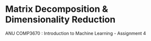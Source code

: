 # Matrix Decomposition & Dimensionality Reduction
ANU COMP3670 : Introduction to Machine Learning - Assignment 4
